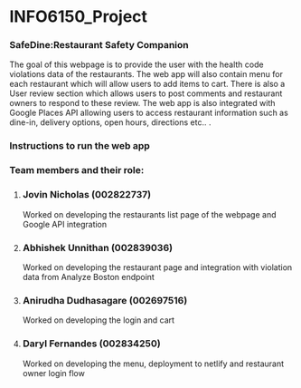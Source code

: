 # INFO6150_Project
<h3>SafeDine:Restaurant Safety Companion</h3>
<p>The goal of this webpage is to provide the user with the health code violations data of the restaurants. The web app will also contain menu for each restaurant which will allow users to add items to cart. There is also a User review section which allows users to post comments and restaurant owners to respond to these review. The web app is also integrated with Google Places API allowing users to access restaurant information such as dine-in, delivery options, open hours, directions etc.. .</p>

<h3>Instructions to run the web app</h3>
<p></p>

<h3>Team members and their role:</h3>
<ol>
    <li>
        <h3>Jovin Nicholas (002822737)</h3>
        <p>Worked on developing the restaurants list page of the webpage and Google API integration</p>
    </li>
    <li>
        <h3>Abhishek Unnithan (002839036)</h3>
        <p>Worked on developing the restaurant page and integration with violation data from Analyze Boston endpoint</p>
    </li>
    <li>
        <h3>Anirudha Dudhasagare (002697516)</h3>
        <p>Worked on developing the login and cart</p>
    </li>
    <li>
        <h3>Daryl Fernandes (002834250)</h3>
        <p>Worked on developing the menu, deployment to netlify and restaurant owner login flow</p>
    </li>
</ol>
